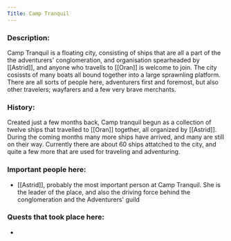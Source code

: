 ```yaml
---
Title: Camp Tranquil
---
```

### Description:
Camp Tranquil is a floating city, consisting of ships that are all a part of the the adventurers' conglomeration, and organisation spearheaded by [[Astrid]], and anyone who travells to [[Oran]] is welcome to join. The city cosissts of many boats all bound together into a large sprawnling platform. There are all sorts of people here, adventurers first and foremost, but also other travelers; wayfarers and a few very brave merchants. 

### History:
Created just a few months back, Camp tranquil begun as a collection of twelve ships that travelled to [[Oran]] together, all organized by [[Astrid]]. During the coming months many more ships have arrived, and many are still on their way. Currently there are about 60 ships attatched to the city, and quite a few more that are used for traveling and adventuring.

### Important people here:
* [[Astrid]], probably the most important person at Camp Tranquil. She is the leader of the place, and also the driving force behind the conglomeration and the Adventurers' guild

### Quests that took place here:
* 